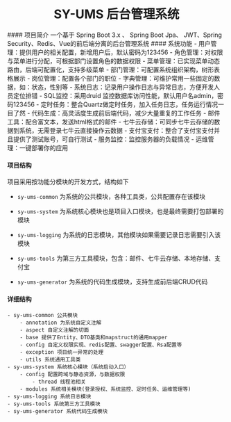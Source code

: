 <h1 style="text-align: center">SY-UMS 后台管理系统</h1>
#### 项目简介
一个基于 Spring Boot 3.x 、 Spring Boot Jpa、 JWT、Spring Security、Redis、Vue的前后端分离的后台管理系统
####  系统功能
- 用户管理：提供用户的相关配置，新增用户后，默认密码为123456
- 角色管理：对权限与菜单进行分配，可根据部门设置角色的数据权限
- 菜单管理：已实现菜单动态路由，后端可配置化，支持多级菜单
- 部门管理：可配置系统组织架构，树形表格展示
- 岗位管理：配置各个部门的职位
- 字典管理：可维护常用一些固定的数据，如：状态，性别等
- 系统日志：记录用户操作日志与异常日志，方便开发人员定位排错
- SQL监控：采用druid 监控数据库访问性能，默认用户名admin，密码123456
- 定时任务：整合Quartz做定时任务，加入任务日志，任务运行情况一目了然
- 代码生成：高灵活度生成前后端代码，减少大量重复的工作任务
- 邮件工具：配合富文本，发送html格式的邮件
- 七牛云存储：可同步七牛云存储的数据到系统，无需登录七牛云直接操作云数据
- 支付宝支付：整合了支付宝支付并且提供了测试账号，可自行测试
- 服务监控：监控服务器的负载情况
- 运维管理：一键部署你的应用

#### 项目结构
项目采用按功能分模块的开发方式，结构如下

- `sy-ums-common` 为系统的公共模块，各种工具类，公共配置存在该模块

- `sy-ums-system` 为系统核心模块也是项目入口模块，也是最终需要打包部署的模块

- `sy-ums-logging` 为系统的日志模块，其他模块如果需要记录日志需要引入该模块

- `sy-ums-tools` 为第三方工具模块，包含：邮件、七牛云存储、本地存储、支付宝

- `sy-ums-generator` 为系统的代码生成模块，支持生成前后端CRUD代码

#### 详细结构

```
- sy-ums-common 公共模块
    - annotation 为系统自定义注解
    - aspect 自定义注解的切面
    - base 提供了Entity、DTO基类和mapstruct的通用mapper
    - config 自定义权限实现、redis配置、swagger配置、Rsa配置等
    - exception 项目统一异常的处理
    - utils 系统通用工具类
- sy-ums-system 系统核心模块（系统启动入口）
	- config 配置跨域与静态资源，与数据权限
	    - thread 线程池相关
	- modules 系统相关模块(登录授权、系统监控、定时任务、运维管理等)
- sy-ums-logging 系统日志模块
- sy-ums-tools 系统第三方工具模块
- sy-ums-generator 系统代码生成模块
```
